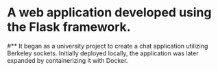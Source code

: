 # A web application developed using the Flask framework.
#** It began as a university project to create a chat application utilizing Berkeley sockets. Initially deployed locally, the application was later expanded by containerizing it with Docker.
